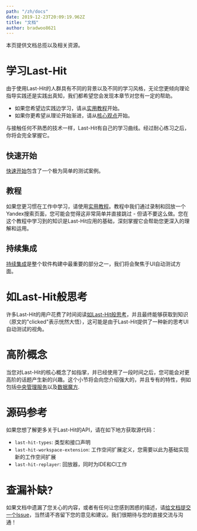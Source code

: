 ```yaml
---
path: "/zh/docs"
date: 2019-12-23T20:09:19.962Z
title: "文档"
author: bradwoo8621
---
```


<p class="sub-title">本页提供文档总揽以及相关资源。</p>

# 学习Last-Hit
由于使用Last-Hit的人群具有不同的背景以及不同的学习风格，无论您更倾向理论指导实践还是实践出真知，我们都希望您会发现本章节对您有一定的帮助。

- 如果您希望边实践边学习，请从[实用教程](/zh/tutorial/)开始。
- 如果你更希望从理论开始渐进，请从[核心观点](/zh/main-concepts/)开始。

与接触任何不熟悉的技术一样，Last-Hit有自己的学习曲线。经过耐心练习之后，你将会完全掌握它。

## 快速开始
[快速开始](/zh/quick-start/)包含了一个极为简单的测试案例。

## 教程
如果您更习惯在工作中学习，请使用[实用教程](/zh/tutorial/)。教程中我们通过录制和回放一个Yandex搜索页面，您可能会觉得这非常简单并直接跳过 - 但请不要这么做。您在这个教程中学习到的知识是Last-Hit应用的基础，深刻掌握它会帮助您更深入的理解和运用。

## 持续集成
[持续集成](/zh/ci/)是整个软件构建中最重要的部分之一，我们将会聚焦于UI自动测试方面。

# 如Last-Hit般思考
许多Last-Hit的用户花费了时间阅读[如Last-Hit般思考](/zh/thinking-in-last-hit/)，并且最终能够获取到知识（原文的"clicked"表示恍然大悟），这可能是由于Last-Hit提供了一种新的思考UI自动测试的视角。

# 高阶概念
当您对Last-Hit的核心概念了如指掌，并已经使用了一段时间之后，您可能会对更高阶的话题产生新的兴趣。这个小节将会向您介绍强大的，并且专有的特性，例如包括[中央管理服务](/zh/admin-server/)以及[数据魔方](/zh/data-matrix/).

# 源码参考
如果您想了解更多关于Last-Hit的API，请在如下地方获取源代码：
- `last-hit-types`: 类型和接口声明
- `last-hit-workspace-extension`: 工作空间扩展定义，您需要以此为基础实现新的工作空间扩展
- `last-hit-replayer`: 回放器，同时为IDE和CI工作

# 查漏补缺?
如果文档中遗漏了您关心的内容，或者有任何让您感到困惑的描述，请[给文档提交一个Issue](https://github.com/last-hit-aab/last-hit/issues/new/choose)，当然请不吝留下您的意见和建议。我们很期待与您的直接交流与沟通！